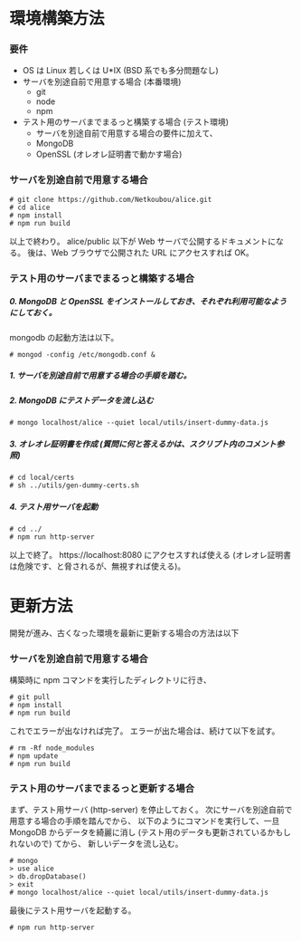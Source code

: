 # 環境構築方法

### 要件

* OS は Linux 若しくは U*IX (BSD 系でも多分問題なし)
* サーバを別途自前で用意する場合 (本番環境)
    * git
    * node
    * npm
* テスト用のサーバまでまるっと構築する場合 (テスト環境)
    * サーバを別途自前で用意する場合の要件に加えて、
    * MongoDB
    * OpenSSL (オレオレ証明書で動かす場合)


### サーバを別途自前で用意する場合

    # git clone https://github.com/Netkoubou/alice.git
    # cd alice
    # npm install
    # npm run build

以上で終わり。
alice/public 以下が Web サーバで公開するドキュメントになる。
後は、Web ブラウザで公開された URL にアクセスすれば OK。


### テスト用のサーバまでまるっと構築する場合

##### 0. MongoDB と OpenSSL をインストールしておき、それぞれ利用可能なようにしておく。

mongodb の起動方法は以下。

    # mongod -config /etc/mongodb.conf &

##### 1. サーバを別途自前で用意する場合の手順を踏む。
##### 2. MongoDB にテストデータを流し込む

    # mongo localhost/alice --quiet local/utils/insert-dummy-data.js

##### 3. オレオレ証明書を作成 (質問に何と答えるかは、スクリプト内のコメント参照)

    # cd local/certs
    # sh ../utils/gen-dummy-certs.sh

##### 4. テスト用サーバを起動

    # cd ../
    # npm run http-server

以上で終了。
https://localhost:8080 にアクセスすれば使える (オレオレ証明書は危険です、と脅されるが、無視すれば使える)。


# 更新方法

開発が進み、古くなった環境を最新に更新する場合の方法は以下

### サーバを別途自前で用意する場合

構築時に npm コマンドを実行したディレクトリに行き、

    # git pull
    # npm install
    # npm run build

これでエラーが出なければ完了。
エラーが出た場合は、続けて以下を試す。

    # rm -Rf node_modules
    # npm update
    # npm run build


### テスト用のサーバまでまるっと更新する場合

まず、テスト用サーバ (http-server) を停止しておく。
次にサーバを別途自前で用意する場合の手順を踏んでから、
以下のようにコマンドを実行して、一旦 MongoDB からデータを綺麗に消し
(テスト用のデータも更新されているかもしれないので) てから、
新しいデータを流し込む。

    # mongo
    > use alice
    > db.dropDatabase()
    > exit
    # mongo localhost/alice --quiet local/utils/insert-dummy-data.js

最後にテスト用サーバを起動する。

    # npm run http-server
